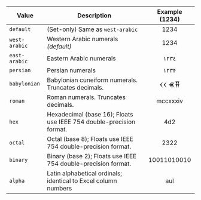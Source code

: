 | Value         | Description                                                         | Example (1234) |
|---------------|---------------------------------------------------------------------|:--------------:|
| `default`     | (Set-only) Same as `west-arabic`                                    |      1234      |
| `west-arabic` | Western Arabic numerals *(default)*                                 |      1234      |
| `east-arabic` | Eastern Arabic numerals                                             |      ١٢٣٤      |
| `persian`     | Persian numerals                                                    |      ۱۲۳۴      |
| `babylonian`  | Babylonian cuneiform numerals. Truncates decimals.                  |   𒌋𒌋 𒌍𒐘    |
| `roman`       | Roman numerals. Truncates decimals.                                 |    mccxxxiv    |
| `hex`         | Hexadecimal (base 16); Floats use IEEE 754 double-precision format. |      4d2       |
| `octal`       | Octal (base 8); Floats use IEEE 754 double-precision format.        |      2322      |
| `binary`      | Binary (base 2); Floats use IEEE 754 double-precision format.       |  10011010010   |
| `alpha`       | Latin alphabetical ordinals; identical to Excel column numbers      |      aul       |
